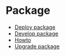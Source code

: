 # Package

* [Deploy package](./deploy-package.md)
* [Develop package](./develop-package.md)
* [Howto](./howto.md)
* [Upgrade package](./upgrade-package.md)

